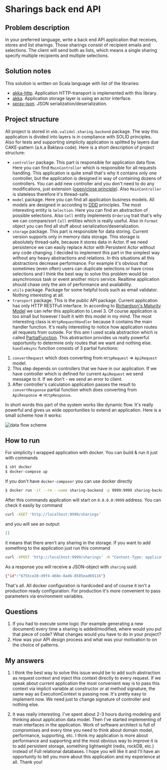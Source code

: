 # Sharings back end API

## Problem description

In your preferred language, write a back end API application that receives, stores and list sharings. Those sharings consist of recipient emails and
selections. The client will send both as lists, which means a single sharing specify multiple recipients and multiple selections.

## Solution notes
This solution is written on Scala language with list of the libraries:
* [akka-http](https://doc.akka.io/docs/akka-http/current/index.html). Application HTTP-transport is implemented with this library. 
* [akka](https://akka.io/). Application storage layer is using an actor interface.
* [spray-json](https://github.com/spray/spray-json). JSON serialization/deserialization.

## Project structure

All project is stored in `ekb.validol.sharing.backend` package. The way this application is divided into layers is in compliance with SOLID principles.
Also for tests and supporting simplicity application is splitted by layers due CAKE-pattern (a.k.a Baklava code). Here is a short
description of project structure:
* `controller` package. This part is responsible for application data flow. Here you can find `MainController` which is 
responsible for all requests handling. This application is quite small that's why it contains only one controller, but the application
is designed in way of containing dozens of controllers. You can add new controller and you don't need to do any modifications, just extension ([open/close principle](https://en.wikipedia.org/wiki/Open%E2%80%93closed_principle)).
Also `MainController` is stateless therefore it's thread-safe.
* `model` package. Here you can find all application business models. All models are designed in according to [DDD](https://en.wikipedia.org/wiki/Domain-driven_design) principles.
The most interesting entity is `Selection`. Here you can find an abstraction of possible selections. Also `Cell` entity implements `Ordering` trait
that's why we can compare/sort `Cell` entities which is really useful. Also in `Format` object you can find all stuff about serialization/deserialization.
* `storage` package. This part is responsible for data storing. Current version supports only in memory data storage. This storage is absolutely thread-safe, because it 
stores data in Actor. If we need persistence we can easily replace Actor with Persistent Actor without any code changing. I decided to implement 
this part in the simplest way without any heavy abstractions and relations. In this situations all this abstractions decrease performance. For example it's 
obvious that sometimes (even often) users can duplicate selections or have cross selections and I think the best way to solve this problem would be 
asynchronous task or event another micro service. Realtime application should chase only the aim of performance and availability.
* `utils` package. Package for some helpful tools such as email validator. Nothing interesting at all.
* `transport` package. This is the public API package. Current application has only HTTP RESTFull interface. In according to 
[Richardson's Maturity Model](https://martinfowler.com/articles/richardsonMaturityModel.html) we can refer this application to Level 3. Of course application is
too small but  however I built it with this model in my mind. The most interesting class is `HttpRequestHandler` because it contains the main handler function. 
It's really interesting to notice how application routes all requests from outside. For this aim I used scala abstraction which is called [PartialFunction](https://www.scala-lang.org/api/2.12.8/scala/PartialFunction.html).
This abstraction provides us really powerful opportunity to determine only routes that we want and nothing else. `handleAsync` function consists of 3 partial functions:

1. `convertRequest` which does converting from `HttpRequest` => `ApiRequest` model.
2. This step depends on controllers that we have in our application. If we have controller which is defined for current `ApiRequest` we send message to it.
If we don't - we send an error to client.
3. After controller's calculation application passes the result to `convertResponse` partial function which does converting from `ApiResponse` => `HttpResponse`.

In short words this part of the system works like dynamic flow. It's really powerful and gives us wide opportunities to extend an application. Here is a small scheme how it works:

![data flow scheme](https://ucd15f5defe2f2fe4c2f8387581a.previews.dropboxusercontent.com/p/thumb/AAeDNw25D4o3iz_-Bly_q2YgJjMhBnSB9UnfQwqke00W6x2QPnuduzsT6t8ZgUS38hhimMS8dIjY74OWcCIHyfK6F-0MwrTouTBgNHVBCmTbd6mQyb0SAT12QpepNNZe0K6kKXy9D_P4atKLmjTWRRRJMLg73dPD50aC-buHJjsfITMdEghO7OE60Szi8Vx79e5Onv54lL_Un32PNhqeiZh-oQzLmHUZk-XGLkPZ17Srvj05G6JiA_7B2isZHIWPUKBHOtBG-Ira9JY1cZAhqkPKGhyHaxi5dqWDpst_6Y_ew2FxeFq64ZEaSqPeWjKQiEzOdDUwqigK1wgVgYe_9X8npPO_wY6fOtWjX_zHeyunrG3PD0exqSAKixTMXhPVDjc/p.png?fv_content=true&size_mode=5)

## How to run
For simplicity I wrapped application with docker. You can build & run it just with commands
```bash
$ sbt docker
$ docker-compose up
```
If you don't have `docker-composer` you can use docker directly
```bash
$ docker run -it --rm --name sharing-backend -p 9999:9999 sharing-backend/sharing-backend
```
After this commands application will start on `0.0.0.0:9999` address. You can check it easily by command
```bash
curl -XGET 'http://localhost:9999/sharings'
```
and you will see an output:
```json
[]
```
it means that there aren't any sharing in the storage.
If you want to add something to the application just run this command
```bash
curl -XPOST 'http://localhost:9999/sharings' -H "Content-Type: application/json" -d '{"users":["foo@bar.com","example@gmail.com"],"selections":["HRReport!A1","Actuals!B1:B100","Assumptions","Dashboard!C1:C4"]}
```
As a response you will receive a JSON-object with `sharing` uuid:
```json
{"id":"6755ce20-d9f4-468e-8ad6-8505ead69116"}
```
That's all.
All docker configuration is hardcoded and of course it isn't a production ready configuration. 
For production it's more convenient to pass parameters via environment variables.
  
## Questions

1. If you had to execute some logic (for example generating a new document) every time a sharing is added/modified, where would you
   put that piece of code? What changes would you have to do in your project?
2. How was your API design process and what was your motivation to on the choice of patterns.

## My answers

1. I think the best way to solve this issue would be to add such abstraction as request context and inject this context directly to every request. If we speak about current application
the most convenient way is to pass this context via implicit variable at constructor or at method signature, the same way as ExecutionContext is passing now. It's pretty easy to implement now. 
We need just to change signature of controller and nothing else.

2. It was really interesting. I've spent about 2-3 hours during modeling and thinking about application data model. 
Then I've started implementing of main interfaces in the application. Work of software architect is full of compromises and 
every time you need to think about domain model, performance, supporting, etc. I think my application is more about performance and supporting and 
the most obvious way to improve it is to add persistent storage, something lightweight (redis, rockDB, etc.) instead of Full relational databases. 
I hope you will like it and I'll have an opportunity to tell you more about this application and my experience at all. Thank you!         



  

